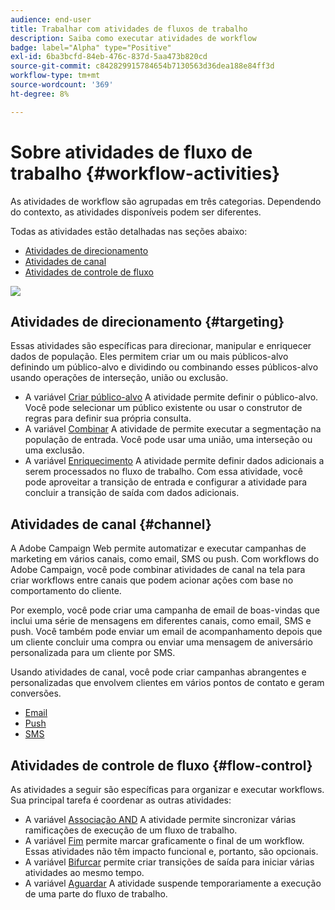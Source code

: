 ```yaml
---
audience: end-user
title: Trabalhar com atividades de fluxos de trabalho
description: Saiba como executar atividades de workflow
badge: label="Alpha" type="Positive"
exl-id: 6ba3bcfd-84eb-476c-837d-5aa473b820cd
source-git-commit: c842829915784654b7130563d36dea188e84ff3d
workflow-type: tm+mt
source-wordcount: '369'
ht-degree: 8%

---
```



# Sobre atividades de fluxo de trabalho {#workflow-activities}

As atividades de workflow são agrupadas em três categorias. Dependendo do contexto, as atividades disponíveis podem ser diferentes.

Todas as atividades estão detalhadas nas seções abaixo:

* [Atividades de direcionamento](#targeting)
* [Atividades de canal](#channel)
* [Atividades de controle de fluxo](#flow-control)

![](../assets/wokflow-activities.png)

## Atividades de direcionamento {#targeting}

Essas atividades são específicas para direcionar, manipular e enriquecer dados de população. Eles permitem criar um ou mais públicos-alvo definindo um público-alvo e dividindo ou combinando esses públicos-alvo usando operações de interseção, união ou exclusão.

* A variável [Criar público-alvo](build-audience.md) A atividade permite definir o público-alvo. Você pode selecionar um público existente ou usar o construtor de regras para definir sua própria consulta.
* A variável [Combinar](combine.md) A atividade de permite executar a segmentação na população de entrada. Você pode usar uma união, uma interseção ou uma exclusão.
* A variável [Enriquecimento](enrichment.md) A atividade permite definir dados adicionais a serem processados no fluxo de trabalho. Com essa atividade, você pode aproveitar a transição de entrada e configurar a atividade para concluir a transição de saída com dados adicionais.

## Atividades de canal {#channel}

A Adobe Campaign Web permite automatizar e executar campanhas de marketing em vários canais, como email, SMS ou push. Com workflows do Adobe Campaign, você pode combinar atividades de canal na tela para criar workflows entre canais que podem acionar ações com base no comportamento do cliente.

Por exemplo, você pode criar uma campanha de email de boas-vindas que inclui uma série de mensagens em diferentes canais, como email, SMS e push. Você também pode enviar um email de acompanhamento depois que um cliente concluir uma compra ou enviar uma mensagem de aniversário personalizada para um cliente por SMS.

Usando atividades de canal, você pode criar campanhas abrangentes e personalizadas que envolvem clientes em vários pontos de contato e geram conversões.

* [Email](email.md)
* [Push](push.md)
* [SMS](sms.md)

## Atividades de controle de fluxo {#flow-control}

As atividades a seguir são específicas para organizar e executar workflows. Sua principal tarefa é coordenar as outras atividades:

* A variável [Associação AND](and-join.md) A atividade permite sincronizar várias ramificações de execução de um fluxo de trabalho.
* A variável [Fim](end.md) permite marcar graficamente o final de um workflow. Essas atividades não têm impacto funcional e, portanto, são opcionais.
* A variável [Bifurcar](fork.md) permite criar transições de saída para iniciar várias atividades ao mesmo tempo.
* A variável [Aguardar](wait.md) A atividade suspende temporariamente a execução de uma parte do fluxo de trabalho.

<!--
## Data management activities {#data-management}

overview: what they're used for
which use case you can perform with them

list available activites + short description + ref to section
-->

